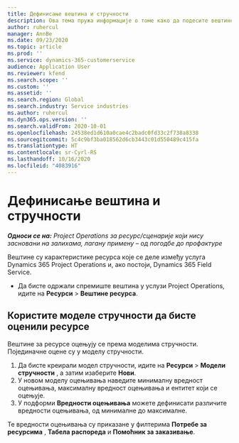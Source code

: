 ```yaml
---
title: Дефинисање вештина и стручности
description: Ова тема пружа информације о томе како да подесите вештине и моделе стручности за оцену ресурса.
author: ruhercul
manager: AnnBe
ms.date: 09/23/2020
ms.topic: article
ms.prod: ''
ms.service: dynamics-365-customerservice
audience: Application User
ms.reviewer: kfend
ms.search.scope: ''
ms.custom: ''
ms.assetid: ''
ms.search.region: Global
ms.search.industry: Service industries
ms.author: ruhercul
ms.dyn365.ops.version: ''
ms.search.validFrom: 2020-10-01
ms.openlocfilehash: 24538ed1d610a0cae4c2badc0fd33c2f738a8338
ms.sourcegitcommit: 5c4c9bf3ba018562d6cb3443c01d550489c415fa
ms.translationtype: HT
ms.contentlocale: sr-Cyrl-RS
ms.lasthandoff: 10/16/2020
ms.locfileid: "4083916"
---
```

# <a name="define-skills-and-proficiencies"></a>Дефинисање вештина и стручности

_**Односи се на:** Project Operations за ресурс/сценарије који нису засновани на залихама, лагану примену – од погодбе до профактуре_

Вештине су карактеристике ресурса које се деле између услуга Dynamics 365 Project Operations и, ако постоји, Dynamics 365 Field Service. 

- Да бисте одржали спремиште вештина у услузи Project Operations, идите на **Ресурси** \> **Вештине ресурса**. 

## <a name="use-proficiency-models-to-rate-resources"></a>Користите моделе стручности да бисте оценили ресурсе

Вештине за ресурсе оцењују се према моделима стручности. Појединачне оцене су у моделу стручности. 

1. Да бисте креирали модел стручности, идите на **Ресурси** \> **Модели стручности** , а затим изаберите **Нови**.
2. У новом моделу оцењивања наведите минималну вредност оцењивања, максималну вредност оцењивања и ентитет који се оцењује.
3. У подформи **Вредности оцењивања** можете дефинисати различите вредности оцењивања, од минималне до максималне.


Те вредности оцењивања су приказане у филтерима **Потребе за ресурсима** , **Табела распореда** и **Помоћник за заказивање**.
